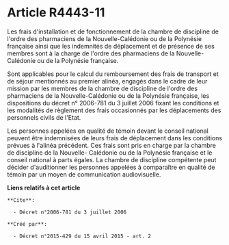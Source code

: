 # Article R4443-11

Les frais d'installation et de fonctionnement de la chambre de discipline de l'ordre des pharmaciens de la Nouvelle-Calédonie
ou de la Polynésie française ainsi que les indemnités de déplacement et de présence de ses membres sont à la charge de
l'ordre des pharmaciens de la Nouvelle-Calédonie ou de la Polynésie française. 

Sont applicables pour le calcul du remboursement des frais de transport et de séjour mentionnés au premier alinéa, engagés
dans le cadre de leur mission par les membres de la chambre de discipline de l'ordre des pharmaciens de la Nouvelle-Calédonie
ou de la Polynésie française, les dispositions du décret n° 2006-781 du 3 juillet 2006 fixant les conditions et les modalités
de règlement des frais occasionnés par les déplacements des personnels civils de l'Etat. 

Les personnes appelées en qualité de témoin devant le conseil national peuvent être indemnisées de leurs frais de déplacement
dans les conditions prévues à l'alinéa précédent. Ces frais sont pris en charge par la chambre de discipline de la Nouvelle-
Calédonie ou de la Polynésie française et le conseil national à parts égales. La chambre de discipline compétente peut
décider d'auditionner les personnes appelées à comparaître en qualité de témoin par un moyen de communication audiovisuelle.

**Liens relatifs à cet article**

	**Cite**:

	  - Décret n°2006-781 du 3 juillet 2006

	**Créé par**:

	  - Décret n°2015-429 du 15 avril 2015 - art. 2
